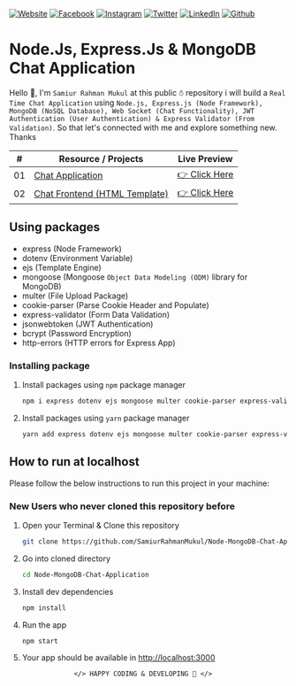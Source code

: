 <!-- social media connecting shield -->

[![Website][website-shield]][website-url]
[![Facebook][facebook-shield]][facebook-url]
[![Instagram][instagram-shield]][instagram-url]
[![Twitter][twitter-shield]][twitter-url]
[![LinkedIn][linkedin-shield]][linkedin-url]
[![Github][github-shield]][github-url]

# Node.Js, Express.Js & MongoDB Chat Application

Hello 👋, I'm `Samiur Rahman Mukul` at this public ⛣ repository i will build a `Real Time Chat Application` using `Node.js, Express.js (Node Framework), MongoDB (NoSQL Database), Web Socket (Chat Functionality), JWT Authentication (User Authentication) & Express Validator (From Validation)`. So that let's connected with me and explore something new. Thanks

|  #  | Resource / Projects                                                                                                              | Live Preview                                                                                           |
| :-: | -------------------------------------------------------------------------------------------------------------------------------- | ------------------------------------------------------------------------------------------------------ |
| 01  | [Chat Application](https://github.com/SamiurRahmanMukul/Node-MongoDB-Chat-Application)                                           | [👉 Click Here](https://mukul-chat-application.herokuapp.com)                                        |
| 02  | [Chat Frontend (HTML Template)](https://github.com/SamiurRahmanMukul/Node-MongoDB-Chat-Application/tree/static-fronted) | [👉 Click Here](https://samiurrahmanmukul.github.io/Node-MongoDB-Chat-Application/) |

## Using packages

- express (Node Framework)
- dotenv (Environment Variable)
- ejs (Template Engine)
- mongoose (Mongoose `Object Data Modeling (ODM)` library for MongoDB)
- multer (File Upload Package)
- cookie-parser (Parse Cookie Header and Populate)
- express-validator (Form Data Validation)
- jsonwebtoken (JWT Authentication)
- bcrypt (Password Encryption)
- http-errors (HTTP errors for Express App)

### Installing package

1. Install packages using `npm` package manager

   ```sh
   npm i express dotenv ejs mongoose multer cookie-parser express-validator jsonwebtoken bcrypt http-errors
   ```

2. Install packages using `yarn` package manager

   ```sh
   yarn add express dotenv ejs mongoose multer cookie-parser express-validator jsonwebtoken bcrypt http-errors
   ```

<!-- HOW TO RUN -->

## How to run at localhost

Please follow the below instructions to run this project in your machine:

### New Users who never cloned this repository before

1. Open your Terminal & Clone this repository

    ```sh
    git clone https://github.com/SamiurRahmanMukul/Node-MongoDB-Chat-Application.git
    ```

2. Go into cloned directory

    ```sh
    cd Node-MongoDB-Chat-Application
    ```

3. Install dev dependencies

    ```sh
    npm install
    ```

4. Run the app

    ```sh
    npm start
    ```

5. Your app should be available in <http://localhost:3000>

                    </> HAPPY CODING & DEVELOPING 🤣 </>

<!-- my social media links -->

[website-url]: http://www.SamiurRahmanMukul.epizy.com
[facebook-url]: https://www.facebook.com/SamiurRahmanMukul
[instagram-url]: https://www.instagram.com/samiur_rahman_mukul
[twitter-url]: https://www.twitter.com/SamiurRahMukul
[linkedin-url]: https://www.linkedin.com/in/SamiurRahmanMukul
[github-url]: https://www.github.com/SamiurRahmanMukul

<!-- shield icon links -->

[website-shield]: https://img.shields.io/badge/-Website-black.svg?style=flat-square&logo=appveyor&color=555&logoColor=white
[facebook-shield]: https://img.shields.io/badge/-Facebook-black.svg?style=flat-square&logo=facebook&color=555&logoColor=white
[instagram-shield]: https://img.shields.io/badge/-Instagram-black.svg?style=flat-square&logo=instagram&color=555&logoColor=white
[twitter-shield]: https://img.shields.io/badge/-Twitter-black.svg?style=flat-square&logo=twitter&color=555&logoColor=white
[linkedin-shield]: https://img.shields.io/badge/-LinkedIn-black.svg?style=flat-square&logo=linkedin&colorB=555
[github-shield]: https://img.shields.io/badge/-Github-black.svg?style=flat-square&logo=github&color=555&logoColor=white

